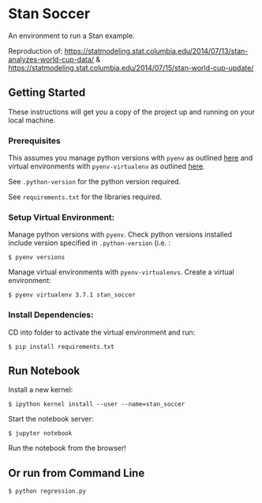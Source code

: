 # Stan Soccer

An environment to run a Stan example.

Reproduction of: https://statmodeling.stat.columbia.edu/2014/07/13/stan-analyzes-world-cup-data/ & https://statmodeling.stat.columbia.edu/2014/07/15/stan-world-cup-update/

## Getting Started

These instructions will get you a copy of the project up and running on your local machine.

### Prerequisites

This assumes you manage python versions with `pyenv` as outlined [here](https://github.com/pyenv/pyenv) and virtual environments with `pyenv-virtualenv` as outlined [here](https://github.com/pyenv/pyenv-virtualenv).

See `.python-version` for the python version required.

See `requirements.txt` for the libraries required.

### Setup Virtual Environment:

Manage python versions with `pyenv`. Check python versions installed include version specified in 
`.python-version` (i.e. :
```
$ pyenv versions
```

Manage virtual environments with `pyenv-virtualenvs`. Create a virtual environment:
```
$ pyenv virtualenv 3.7.1 stan_soccer
```

### Install Dependencies:

CD into folder to activate the virtual environment and run:
```
$ pip install requirements.txt
```

## Run Notebook
Install a new kernel:
```
$ ipython kernel install --user --name=stan_soccer
```
Start the notebook server:
```
$ jupyter notebook
```
Run the notebook from the browser!

## Or run from Command Line
```
$ python regression.py
```
